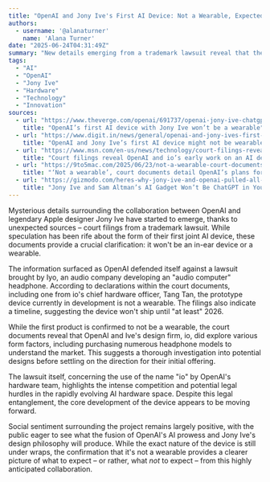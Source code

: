 ```yaml
---
title: "OpenAI and Jony Ive's First AI Device: Not a Wearable, Expected 2026"
authors:
  - username: '@alanaturner'
    name: 'Alana Turner'
date: "2025-06-24T04:31:49Z"
summary: "New details emerging from a trademark lawsuit reveal that the first AI device from OpenAI's collaboration with former Apple design chief Jony Ive will not be a wearable or in-ear device and is slated for a 2026 or later release."
tags:
  - "AI"
  - "OpenAI"
  - "Jony Ive"
  - "Hardware"
  - "Technology"
  - "Innovation"
sources:
  - url: "https://www.theverge.com/openai/691737/openai-jony-ive-chatgpt-io-ai-device-wearable-headphone-lyo-lawsuit"
    title: "OpenAI’s first AI device with Jony Ive won’t be a wearable"
  - url: "https://www.digit.in/news/general/openai-and-jony-ives-first-ai-hardware-might-not-be-wearable-court-documents-reveal.html"
    title: "OpenAI and Jony Ive’s first AI device might not be wearable, court documents reveal"
  - url: "https://www.msn.com/en-us/news/technology/court-filings-reveal-openai-and-io-s-early-work-on-an-ai-device/ar-AA1Hhv1s"
    title: "Court filings reveal OpenAI and io’s early work on an AI device"
  - url: "https://9to5mac.com/2025/06/23/not-a-wearable-court-documents-detail-openais-plans-for-its-ai-hardware-project-with-jony-ive/"
    title: "‘Not a wearable’, court documents detail OpenAI’s plans for its AI hardware project with Jony Ive"
  - url: "https://gizmodo.com/heres-why-jony-ive-and-openai-pulled-all-the-promos-for-their-ai-doohickey-2000618895/"
    title: "Jony Ive and Sam Altman’s AI Gadget Won’t Be ChatGPT in Your Ears"
---
```


Mysterious details surrounding the collaboration between OpenAI and legendary Apple designer Jony Ive have started to emerge, thanks to unexpected sources – court filings from a trademark lawsuit. While speculation has been rife about the form of their first joint AI device, these documents provide a crucial clarification: it won't be an in-ear device or a wearable.

The information surfaced as OpenAI defended itself against a lawsuit brought by Iyo, an audio company developing an "audio computer" headphone. According to declarations within the court documents, including one from io's chief hardware officer, Tang Tan, the prototype device currently in development is not a wearable. The filings also indicate a timeline, suggesting the device won't ship until "at least" 2026.

While the first product is confirmed to not be a wearable, the court documents reveal that OpenAI and Ive's design firm, io, did explore various form factors, including purchasing numerous headphone models to understand the market. This suggests a thorough investigation into potential designs before settling on the direction for their initial offering.

The lawsuit itself, concerning the use of the name "io" by OpenAI's hardware team, highlights the intense competition and potential legal hurdles in the rapidly evolving AI hardware space. Despite this legal entanglement, the core development of the device appears to be moving forward.

Social sentiment surrounding the project remains largely positive, with the public eager to see what the fusion of OpenAI's AI prowess and Jony Ive's design philosophy will produce. While the exact nature of the device is still under wraps, the confirmation that it's not a wearable provides a clearer picture of what to expect – or rather, what *not* to expect – from this highly anticipated collaboration.
